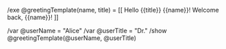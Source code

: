 /exe @greetingTemplate(name, title) = [[
Hello {{title}} {{name}}!
Welcome back, {{name}}!
]]

/var @userName = "Alice"
/var @userTitle = "Dr."
/show @greetingTemplate(@userName, @userTitle)